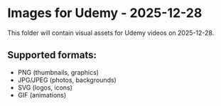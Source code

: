 # Images for Udemy - 2025-12-28

This folder will contain visual assets for Udemy videos on 2025-12-28.

## Supported formats:
- PNG (thumbnails, graphics)
- JPG/JPEG (photos, backgrounds)
- SVG (logos, icons)
- GIF (animations)
